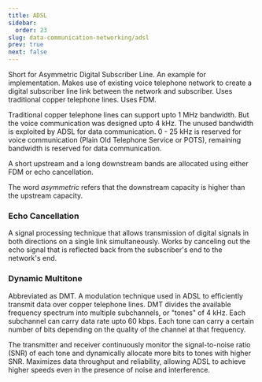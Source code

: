 ```yaml
---
title: ADSL
sidebar:
  order: 23
slug: data-communication-networking/adsl
prev: true
next: false
---
```


Short for Asymmetric Digital Subscriber Line. An example for implementation. Makes use of existing voice telephone network to create a digital subscriber line link between the network and subscriber. Uses traditional copper telephone lines. Uses FDM.

Traditional copper telephone lines can support upto 1 MHz bandwidth. But the voice communication was designed upto 4 kHz. The unused bandwidth is exploited by ADSL for data communication. 0 - 25 kHz is reserved for voice communication (Plain Old Telephone Service or POTS), remaining bandwidth is reserved for data communication.

A short upstream and a long downstream bands are allocated using either FDM or echo cancellation.

The word _asymmetric_ refers that the downstream capacity is higher than the upstream capacity.

### Echo Cancellation

A signal processing technique that allows transmission of digital signals in both directions on a single link simultaneously. Works by canceling out the echo signal that is reflected back from the subscriber's end to the network's end.

### Dynamic Multitone

Abbreviated as DMT. A modulation technique used in ADSL to efficiently transmit data over copper telephone lines. DMT divides the available frequency spectrum into multiple subchannels, or "tones" of 4 kHz. Each subchannel can carry data rate upto 60 kbps. Each tone can carry a certain number of bits depending on the quality of the channel at that frequency.

The transmitter and receiver continuously monitor the signal-to-noise ratio (SNR) of each tone and dynamically allocate more bits to tones with higher SNR. Maximizes data throughput and reliability, allowing ADSL to achieve higher speeds even in the presence of noise and interference.
